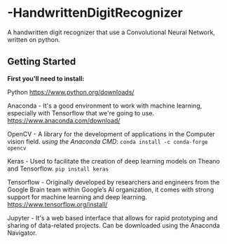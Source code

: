 # -HandwrittenDigitRecognizer
A handwritten digit recognizer that use a Convolutional Neural Network, written on python.

## Getting Started
**First you'll need to install:**

Python
https://www.python.org/downloads/

Anaconda - It's a good environment to work with machine learning, especially with Tensorflow that we're going to use.
https://www.anaconda.com/download/

OpenCV - A library for the development of applications in the Computer vision field.
*using the Anaconda CMD*: `conda install -c conda-forge opencv`

Keras - Used to facilitate the creation of deep learning models on Theano and Tensorflow.
`pip install keras`

Tensorflow - Originally developed by researchers and engineers from the Google Brain team within Google’s AI organization, it comes with strong support for machine learning and deep learning.
https://www.tensorflow.org/install/

Jupyter - It's a web based interface that allows for rapid prototyping and sharing of data-related projects.
Can be downloaded using the Anaconda Navigator.

